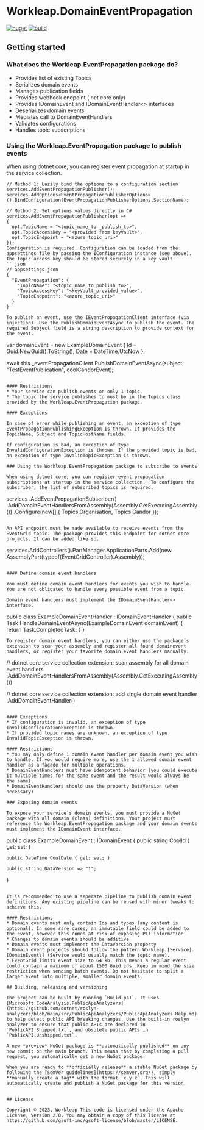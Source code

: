 # Workleap.DomainEventPropagation

[![nuget](https://img.shields.io/nuget/v/Workleap.DomainEventPropagation.svg?logo=nuget)](https://www.nuget.org/packages/Workleap.DomainEventPropagation/)
[![build](https://img.shields.io/github/actions/workflow/status/gsoft-inc/workleap-domain-event-propagation/publish.yml?logo=github&branch=main)](https://github.com/gsoft-inc/workleap-domain-event-propagation/actions/workflows/publish.yml)

## Getting started

### What does the Workleap.EventPropagation package do?
* Provides list of existing Topics
* Serializes domain events
* Manages publication fields
* Provides webhook endpoint (.net core only)
* Provides IDomainEvent and IDomainEventHandler<> interfaces
* Deserializes domain events
* Mediates call to DomainEventHandlers
* Validates configurations
* Handles topic subscriptions

### Using the Workleap.EventPropagation package to publish events

When using dotnet core, you can register event propagation at startup in the service collection.
```
// Method 1: Lazily bind the options to a configuration section
services.AddEventPropagationPublisher();
services.AddOptions<EventPropagationPublisherOptions>().BindConfiguration(EventPropagationPublisherOptions.SectionName);

// Method 2: Set options values directly in C#
services.AddEventPropagationPublisher(opt =>
{
  opt.TopicName = "<topic_name_to _publish_to>",
  opt.TopicAccessKey = "<provided from keyVault>",
  opt.TopicEndpoint = "<azure_topic_uri>"
});
Configuration is required. Configuration can be loaded from the appsettings file by passing the IConfiguration instance (see above). The topic access key should be stored securely in a key vault.
```json
// appsettings.json
{
  "EventPropagation": {
    "TopicName": "<topic_name_to_publish_to>",
    "TopicAccessKey": "<keyVault_provided_value>",
    "TopicEndpoint": "<azure_topic_uri>"
  }
}

To publish an event, use the IEventPropagationClient interface (via injection). Use the PublishDomainEventAsync to publish the event. The required Subject field is a string description to provide context for the event.

```
var domainEvent = new ExampleDomainEvent
{
    Id = Guid.NewGuid().ToString(),
    Date = DateTime.UtcNow
};

await this._eventPropagationClient.PublishDomainEventAsync(subject: "TestEventPublication", coolCandorEvent);
```

#### Restrictions
* Your service can publish events on only 1 topic.
* The topic the service publishes to must be in the Topics class provided by the Workleap.EventPropagation package.

#### Exceptions

In case of error while publishing an event, an exception of type EventPropagationPublishingException is thrown. It provides the TopicName, Subject and TopicHostName fields.

If configuration is bad, an exception of type InvalidConfigurationException is thrown. If the provided topic is bad, an exception of type InvalidTopicException is thrown.

### Using the Workleap.EventPropagation package to subscribe to events

When using dotnet core, you can register event propagation subscriptions at startup in the service collection.  To configure the subscriber, the list of subscribed topics is required.

```
services
    .AddEventPropagationSubscriber()
    .AddDomainEventHandlersFromAssembly(Assembly.GetExecutingAssembly())
    .Configure(new[] { Topics.Organisation, Topics.Candor });
```

An API endpoint must be made available to receive events from the EventGrid topic. The package provides this endpoint for dotnet core projects. It can be added like so.
```
services.AddControllers().PartManager.ApplicationParts.Add(new AssemblyPart(typeof(EventGridController).Assembly));
```

#### Define domain event handlers

You must define domain event handlers for events you wish to handle. You are not obligated to handle every possible event from a topic.

Domain event handlers must implement the IDomainEventHandler<> interface.

```
public class ExampleDomainEventHandler : IDomainEventHandler<ExampleDomainEvent>
{
    public Task HandleDomainEventAsync(ExampleDomainEvent domainEvent)
    {
        return Task.CompletedTask;
    }
}
```
To register domain event handlers, you can either use the package’s extension to scan your assembly and register all found domainevent handlers, or register your favorite domain event handlers manually.
```
// dotnet core service collection extension: scan assembly for all domain event handlers
.AddDomainEventHandlersFromAssembly(Assembly.GetExecutingAssembly())

// dotnet core service collection extension: add single domain event handler
.AddDomainEventHandler<ExampleDomainEventHandler>()
```

#### Exceptions
* If configuration is invalid, an exception of type InvalidConfigurationException is thrown.
* If provided topic names are unknown, an exception of type InvalidTopicException is thrown.

#### Restrictions
* You may only define 1 domain event handler per domain event you wish to handle. If you would require more, use the 1 allowed domain event handler as a façade for multiple operations.
* DomainEventHandlers must have idempotent behavior (you could execute it multiple times for the same event and the result would always be the same).
* DomainEventHandlers should use the property DataVersion (when necessary)

### Exposing domain events

To expose your service’s domain events, you must provide a NuGet package with all domain (class) definitions. Your project must reference the Workleap.EventPropagation package and your domain events must implement the IDomainEvent interface.

```
public class ExampleDomainEvent : IDomainEvent
{
    public string CoolId { get; set; }

    public DateTime CoolDate { get; set; }

    public string DataVersion => "1";
}
```

It is recommended to use a seperate pipeline to publish domain event definitions. Any existing pipeline can be reused with minor tweaks to achieve this.

#### Restrictions
* Domain events must only contain Ids and types (any content is optional). In some rare cases, an immutable field could be added to the event, however this comes at risk of exposing PII information.
* Changes to domain events should be additive
* Domain events must implement the DataVersion property
* Domain event projects should follow the pattern Workleap.[Service].[DomainEvents] (Service would usually match the topic name).
* EventGrid limits event size to 64 kb. This means a regular event could contain a maximum of about 1500 Guid ids. Keep in mind the size restriction when sending batch events. Do not hesitate to split a larger event into multiple, smaller domain events.

## Building, releasing and versioning

The project can be built by running `Build.ps1`. It uses [Microsoft.CodeAnalysis.PublicApiAnalyzers](https://github.com/dotnet/roslyn-analyzers/blob/main/src/PublicApiAnalyzers/PublicApiAnalyzers.Help.md) to help detect public API breaking changes. Use the built-in roslyn analyzer to ensure that public APIs are declared in `PublicAPI.Shipped.txt`, and obsolete public APIs in `PublicAPI.Unshipped.txt`.

A new *preview* NuGet package is **automatically published** on any new commit on the main branch. This means that by completing a pull request, you automatically get a new NuGet package.

When you are ready to **officially release** a stable NuGet package by following the [SemVer guidelines](https://semver.org/), simply **manually create a tag** with the format `x.y.z`. This will automatically create and publish a NuGet package for this version.


## License

Copyright © 2023, Workleap This code is licensed under the Apache License, Version 2.0. You may obtain a copy of this license at https://github.com/gsoft-inc/gsoft-license/blob/master/LICENSE.
